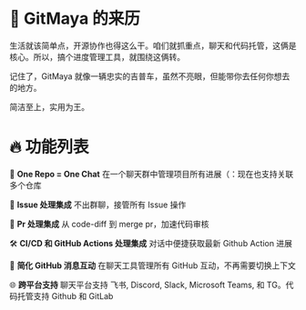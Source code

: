 # 👋 GitMaya 的来历

生活就该简单点，开源协作也得这么干。咱们就抓重点，聊天和代码托管，这俩是核心。所以，搞个进度管理工具，就围绕这俩转。

记住了，GitMaya 就像一辆忠实的吉普车，虽然不亮眼，但能带你去任何你想去的地方。

简洁至上，实用为王。

# 🔥 功能列表

🔄 **One Repo = One Chat** 在一个聊天群中管理项目所有进展（：现在也支持关联多个仓库

🚀 **Issue 处理集成** 不出群聊，接管所有 Issue 操作

🔄 **Pr 处理集成** 从 code-diff 到 merge pr，加速代码审核

🛠 **CI/CD 和 GitHub Actions 处理集成** 对话中便捷获取最新 Github Action 进展

💬 **简化 GitHub 消息互动** 在聊天工具管理所有 GitHub 互动，不再需要切换上下文

🌐 **跨平台支持** 聊天平台支持 飞书, Discord, Slack, Microsoft Teams, 和 TG。代码托管支持 Github 和 GitLab
